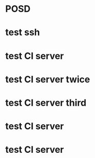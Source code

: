 # POSD
# test ssh
# test CI server
# test CI server twice
# test CI server third
# test CI server 
# test CI server 
